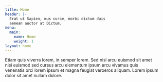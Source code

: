 ```yaml
---
title: Home
header: |-
  Erat ut Sapien, mus curae, morbi dictum duis
  aenean auctor at Dictum.
menu:
  main:
    name: Home
    weight: 1
layout: home
---
```


Etiam quis viverra lorem, in semper lorem. Sed nisl arcu euismod sit amet nisi euismod sed cursus arcu elementum ipsum arcu vivamus quis venenatis orci lorem ipsum et magna feugiat veroeros aliquam. Lorem ipsum dolor sit amet nullam dolore.
